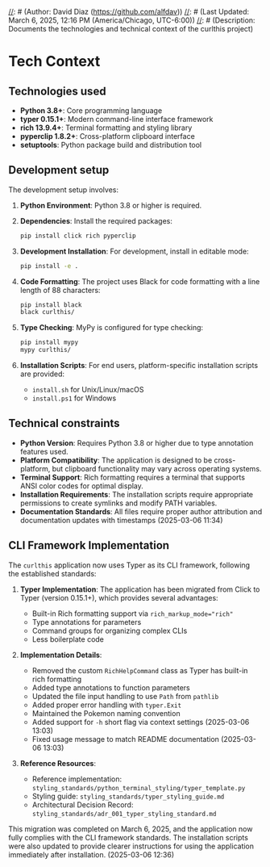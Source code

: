 [//]: # (File: techContext.md)
[//]: # (Author: David Diaz (https://github.com/alfdav))
[//]: # (Last Updated: March 6, 2025, 12:16 PM (America/Chicago, UTC-6:00))
[//]: # (Description: Documents the technologies and technical context of the curlthis project)

# Tech Context

## Technologies used

*   **Python 3.8+**: Core programming language
*   **typer 0.15.1+**: Modern command-line interface framework
*   **rich 13.9.4+**: Terminal formatting and styling library
*   **pyperclip 1.8.2+**: Cross-platform clipboard interface
*   **setuptools**: Python package build and distribution tool

## Development setup

The development setup involves:

1. **Python Environment**: Python 3.8 or higher is required.

2. **Dependencies**: Install the required packages:
   ```bash
   pip install click rich pyperclip
   ```

3. **Development Installation**: For development, install in editable mode:
   ```bash
   pip install -e .
   ```

4. **Code Formatting**: The project uses Black for code formatting with a line length of 88 characters:
   ```bash
   pip install black
   black curlthis/
   ```

5. **Type Checking**: MyPy is configured for type checking:
   ```bash
   pip install mypy
   mypy curlthis/
   ```

6. **Installation Scripts**: For end users, platform-specific installation scripts are provided:
   - `install.sh` for Unix/Linux/macOS
   - `install.ps1` for Windows

## Technical constraints

*   **Python Version**: Requires Python 3.8 or higher due to type annotation features used.
*   **Platform Compatibility**: The application is designed to be cross-platform, but clipboard functionality may vary across operating systems.
*   **Terminal Support**: Rich formatting requires a terminal that supports ANSI color codes for optimal display.
*   **Installation Requirements**: The installation scripts require appropriate permissions to create symlinks and modify PATH variables.
*   **Documentation Standards**: All files require proper author attribution and documentation updates with timestamps (2025-03-06 11:34)

## CLI Framework Implementation

The `curlthis` application now uses Typer as its CLI framework, following the established standards:

1. **Typer Implementation**: The application has been migrated from Click to Typer (version 0.15.1+), which provides several advantages:
   - Built-in Rich formatting support via `rich_markup_mode="rich"`
   - Type annotations for parameters
   - Command groups for organizing complex CLIs
   - Less boilerplate code

2. **Implementation Details**:
   - Removed the custom `RichHelpCommand` class as Typer has built-in rich formatting
   - Added type annotations to function parameters
   - Updated the file input handling to use `Path` from `pathlib`
   - Added proper error handling with `typer.Exit`
   - Maintained the Pokemon naming convention
   - Added support for `-h` short flag via context settings (2025-03-06 13:03)
   - Fixed usage message to match README documentation (2025-03-06 13:03)

3. **Reference Resources**:
   - Reference implementation: `styling_standards/python_terminal_styling/typer_template.py`
   - Styling guide: `styling_standards/typer_styling_guide.md`
   - Architectural Decision Record: `styling_standards/adr_001_typer_styling_standard.md`

This migration was completed on March 6, 2025, and the application now fully complies with the CLI framework standards. The installation scripts were also updated to provide clearer instructions for using the application immediately after installation. (2025-03-06 12:36)